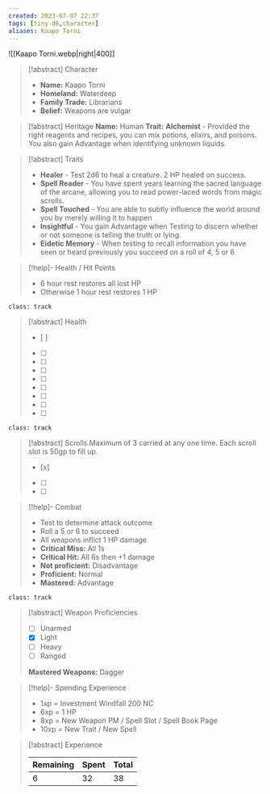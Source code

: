 ```yaml
---
created: 2023-07-07 22:37
tags: [tiny-d6,character]
aliases: Kaapo Torni
---
```

![[Kaapo Torni.webp|right|400]]

> [!abstract] Character
> - **Name:** Kaapo Torni
> - **Homeland:** Waterdeep
> - **Family Trade:** Librarians
> - **Belief:** Weapons are vulgar

> [!abstract] Heritage
> **Name:**  Human
> **Trait:** **Alchemist** - Provided the right reagents and recipes, you can mix potions, elixirs, and poisons. You also gain Advantage when identifying unknown liquids.

> [!abstract] Traits
> - **Healer** - Test 2d6 to heal a creature. 2 HP healed on success.
> - **Spell Reader** - You have spent years learning the sacred language of the arcane, allowing you to read power-laced words from magic scrolls.
> - **Spell Touched** - You are able to subtly influence the world around you by merely willing it to happen
> - **Insightful** - You gain Advantage when Testing to discern whether or not someone is telling the truth or lying.
> - **Eidetic Memory** - When testing to recall information you have seen or heard previously you succeed on a roll of 4, 5 or 6

> [!help]- Health / Hit Points
> - 6 hour rest restores all lost HP
> - Otherwise 1 hour rest restores 1 HP

`class: track`
> [!abstract] Health
> - [ ] 
> - [ ] 
> - [ ] 
> - [ ] 
> - [ ] 
> - [ ] 
> - [ ] 
> - [ ] 
> - [ ] 

`class: track`
> [!abstract] Scrolls
> Maximum of 3 carried at any one time. Each scroll slot is 50gp to fill up.
> - [x] 
> - [ ] 
> - [ ] 

> [!help]- Combat
> - Test to determine attack outcome
> - Roll a 5 or 6 to succeed
> - All weapons inflict 1 HP damage
> - **Critical Miss:** All 1s
> - **Critical Hit:** All 6s then +1 damage
> - **Not proficient:** Disadvantage
> - **Proficient:** Normal
> - **Mastered:** Advantage

`class: track`
> [!abstract] Weapon Proficiencies
> - [ ] Unarmed
> - [x] Light
> - [ ] Heavy
> - [ ] Ranged
>
> **Mastered Weapons:** Dagger

> [!help]- Spending Experience
> - 1xp = Investment Windfall 200 NC  
> - 6xp = 1 HP
> - 8xp = New Weapon PM / Spell Slot / Spell Book Page  
> - 10xp = New Trait / New Spell  

> [!abstract] Experience
> 
> | Remaining | Spent | Total |
> | -- | -- | -- |
> | 6 | 32 | 38 |